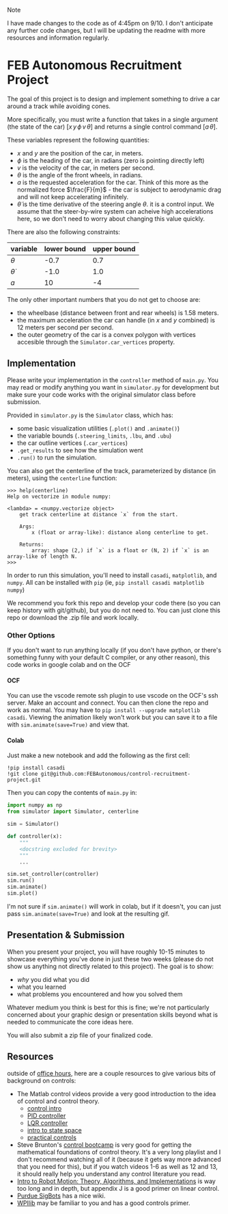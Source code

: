 > [!NOTE]
> I have made changes to the code as of 4:45pm on 9/10. I don't anticipate any further code changes, but I will be updating the readme with more resources and information regularly.

# FEB Autonomous Recruitment Project

The goal of this project is to design and implement something to drive a car around a track while avoiding cones.

More specifically, you must write a function that takes in a single argument (the state of the car) $[x \, y \, \phi \, v \, \theta ]$ and returns a single control command $[a \, \dot{\theta}]$.

These variables represent the following quantities:
- $x$ and $y$ are the position of the car, in meters.
- $\phi$ is the heading of the car, in radians (zero is pointing directly left)
- $v$ is the velocity of the car, in meters per second.
- $\theta$ is the angle of the front wheels, in radians.
- $a$ is the requested acceleration for the car. Think of this more as the normalized force $\frac{F}{m}$ - the car is subject to aerodynamic drag and will not keep accelerating infinitely.
- $\dot{\theta}$ is the time derivative of the steering angle $\theta$. it is a control input. We assume that the steer-by-wire system can acheive high accelerations here, so we don't need to worry about changing this value quickly.

There are also the following constraints:

| variable       | lower bound | upper bound |
| -------------- | ----------- | ----------- |
| $\theta$       | -0.7        | 0.7         |
| $\dot{\theta}$ | -1.0        | 1.0         |
| $a$            | 10          | -4          |

The only other important numbers that you do not get to choose are:
- the wheelbase (distance between front and rear wheels) is 1.58 meters.
- the maximum acceleration the car can handle (in $x$ and $y$ combined) is 12 meters per second per second.
- the outer geometry of the car is a convex polygon with vertices accesible through the `Simulator.car_vertices` property.

## Implementation

Please write your implementation in the `controller` method of `main.py`. You may read or modify anything you want in `simulator.py` for development but make sure your code works with the original simulator class before submission.

Provided in `simulator.py` is the `Simulator` class, which has:
- some basic visualization utilities (`.plot()` and `.animate()`)
- the variable bounds (`.steering_limits`, `.lbu`, and `.ubu`)
- the car outline vertices (`.car_vertices`)
- `.get_results` to see how the simulation went
- `.run()` to run the simulation.

You can also get the centerline of the track, parameterized by distance (in meters), using the `centerline` function:
```
>>> help(centerline)
Help on vectorize in module numpy:

<lambda> = <numpy.vectorize object>
    get track centerline at distance `x` from the start.
    
    Args:
        x (float or array-like): distance along centerline to get.
    
    Returns:
        array: shape (2,) if `x` is a float or (N, 2) if `x` is an array-like of length N.
>>> 
```

In order to run this simulation, you'll need to install `casadi`, `matplotlib`, and `numpy`.
All can be installed with `pip` (ie, `pip install casadi matplotlib numpy`)

We recommend you fork this repo and develop your code there (so you can keep history with git/github), but you do not need to. You can just clone this repo or download the .zip file and work locally.

### Other Options
If you don't want to run anything locally (if you don't have python, or there's something funny with your default C compiler, or any other reason), this code works in google colab and on the OCF

#### OCF

You can use the vscode remote ssh plugin to use vscode on the OCF's ssh server. Make an account and connect.
You can then clone the repo and work as normal. You may have to `pip install --upgrade matplotlib casadi`.
Viewing the animation likely won't work but you can save it to a file with `sim.animate(save=True)` and view that.

#### Colab

Just make a new notebook and add the following as the first cell:

```
!pip install casadi
!git clone git@github.com:FEBAutonomous/control-recruitment-project.git
```

Then you can copy the contents of `main.py` in: 

```python
import numpy as np
from simulator import Simulator, centerline

sim = Simulator()

def controller(x):
    """
    <docstring excluded for brevity>
    """
    ...

sim.set_controller(controller)
sim.run()
sim.animate()
sim.plot()
```

I'm not sure if `sim.animate()` will work in colab, but if it doesn't, you can just pass `sim.animate(save=True)` and look at the resulting gif.



## Presentation & Submission

When you present your project, you will have roughly 10-15 minutes to showcase everything you've done in just these two weeks (please do not show us anything not directly related to this project). The goal is to show:
- *why* you did what you did
- what you learned
- what problems you encountered and how you solved them

Whatever medium you think is best for this is fine; we're not particularly concerned about your graphic design or presentation skills beyond what is needed to communicate the core ideas here.

You will also submit a zip file of your finalized code.


## Resources
outside of [office hours](https://docs.google.com/spreadsheets/d/1ifnzajpgu3X9_jV493kc64A2R6CjR8UqbLQ9SasroNY/edit?gid=1214868707#gid=1214868707), here are a couple resources to give various bits of background on controls:

- The Matlab control videos provide a very good introduction to the idea of control and control theory. 
  - [control intro](https://youtu.be/lBC1nEq0_nk?si=m6OHT0HWrKCxY3qO)
  - [PID controller](https://www.youtube.com/watch?v=wkfEZmsQqiA)
  - [LQR controller](https://www.youtube.com/watch?v=E_RDCFOlJx4)
  - [intro to state space](https://www.youtube.com/watch?v=hpeKrMG-WP0)
  - [practical controls](https://www.youtube.com/watch?v=ApMz1-MK9IQ)
- Steve Brunton's [control bootcamp](https://youtube.com/playlist?list=PLMrJAkhIeNNR20Mz-VpzgfQs5zrYi085m&si=FHHTSASSBPVFrT2r) is very good for getting the mathematical foundations of control theory. It's a very long playlist and I don't recommend watching all of it (because it gets way more advanced that you need for this), but if you watch videos 1-6 as well as 12 and 13, it should really help you understand any control literature you read.
- [Intro to Robot Motion: Theory, Algorithms, and Implementations](https://reid.xz.ax/swbible) is way too long and in depth, but appendix J is a good primer on linear control.
- [Purdue SigBots](https://wiki.purduesigbots.com/software/control-algorithms) has a nice wiki.
- [WPIlib](https://docs.wpilib.org/en/stable/docs/software/advanced-controls/state-space/index.html) may be familiar to you and has a good controls primer.
